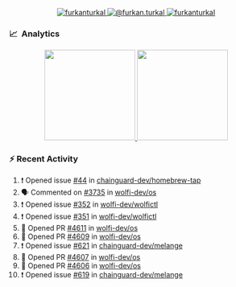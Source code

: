 <p align="center">
  <a href="https://linkedin.com/in/furkanturkal" target="blank">
    <img src="https://img.shields.io/badge/linkedin-%230077B5.svg?&style=for-the-badge&logo=linkedin&logoColor=white" alt="furkanturkal" />
  </a>
  <a href="https://medium.com/@furkan.turkal" target="blank">
    <img src="https://img.shields.io/badge/medium-%2312100E.svg?&style=for-the-badge&logo=medium&logoColor=white" alt="@furkan.turkal" />
  </a>
  <a href="https://twitter.com/furkanturkaI" target="blank">
    <img src="https://img.shields.io/badge/Twitter-1DA1F2?style=for-the-badge&logo=twitter&logoColor=white" alt="furkanturkaI" />
  </a>
</p>

### 📈 &nbsp;Analytics

<p align="center">
  <a href="https://coderstats.net/github/#Dentrax">
    <img height="180em" src="https://github-readme-stats-eight-theta.vercel.app/api?username=Dentrax&show_icons=true&theme=algolia&include_all_commits=true&count_private=true&line_height=26"/>
    <img height="180em" src="https://github-readme-stats-eight-theta.vercel.app/api/top-langs/?username=Dentrax&layout=compact&langs_count=8&theme=algolia&line_height=26"/>
  </a>
</p>

### :zap: Recent Activity

<!--START_SECTION:activity-->
1. ❗ Opened issue [#44](https://github.com/chainguard-dev/homebrew-tap/issues/44) in [chainguard-dev/homebrew-tap](https://github.com/chainguard-dev/homebrew-tap)
2. 🗣 Commented on [#3735](https://github.com/wolfi-dev/os/pull/3735#issuecomment-1690031122) in [wolfi-dev/os](https://github.com/wolfi-dev/os)
3. ❗ Opened issue [#352](https://github.com/wolfi-dev/wolfictl/issues/352) in [wolfi-dev/wolfictl](https://github.com/wolfi-dev/wolfictl)
4. ❗ Opened issue [#351](https://github.com/wolfi-dev/wolfictl/issues/351) in [wolfi-dev/wolfictl](https://github.com/wolfi-dev/wolfictl)
5. 💪 Opened PR [#4611](https://github.com/wolfi-dev/os/pull/4611) in [wolfi-dev/os](https://github.com/wolfi-dev/os)
6. 💪 Opened PR [#4609](https://github.com/wolfi-dev/os/pull/4609) in [wolfi-dev/os](https://github.com/wolfi-dev/os)
7. ❗ Opened issue [#621](https://github.com/chainguard-dev/melange/issues/621) in [chainguard-dev/melange](https://github.com/chainguard-dev/melange)
8. 💪 Opened PR [#4607](https://github.com/wolfi-dev/os/pull/4607) in [wolfi-dev/os](https://github.com/wolfi-dev/os)
9. 💪 Opened PR [#4606](https://github.com/wolfi-dev/os/pull/4606) in [wolfi-dev/os](https://github.com/wolfi-dev/os)
10. ❗ Opened issue [#619](https://github.com/chainguard-dev/melange/issues/619) in [chainguard-dev/melange](https://github.com/chainguard-dev/melange)
<!--END_SECTION:activity-->
